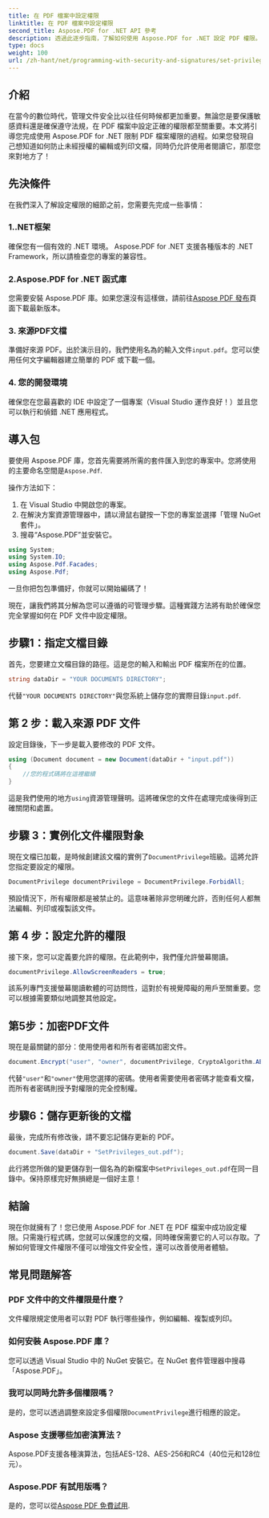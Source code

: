 ```yaml
---
title: 在 PDF 檔案中設定權限
linktitle: 在 PDF 檔案中設定權限
second_title: Aspose.PDF for .NET API 參考
description: 透過此逐步指南，了解如何使用 Aspose.PDF for .NET 設定 PDF 權限。有效保護您的文件。
type: docs
weight: 100
url: /zh-hant/net/programming-with-security-and-signatures/set-privileges/
---
```

## 介紹

在當今的數位時代，管理文件安全比以往任何時候都更加重要。無論您是要保護敏感資料還是確保遵守法規，在 PDF 檔案中設定正確的權限都至關重要。本文將引導您完成使用 Aspose.PDF for .NET 限制 PDF 檔案權限的過程。如果您發現自己想知道如何防止未經授權的編輯或列印文檔，同時仍允許使用者閱讀它，那麼您來對地方了！

## 先決條件

在我們深入了解設定權限的細節之前，您需要先完成一些事情：

### 1..NET框架

確保您有一個有效的 .NET 環境。 Aspose.PDF for .NET 支援各種版本的 .NET Framework，所以請檢查您的專案的兼容性。

### 2.Aspose.PDF for .NET 函式庫

您需要安裝 Aspose.PDF 庫。如果您還沒有這樣做，請前往[Aspose PDF 發布](https://releases.aspose.com/pdf/net/)頁面下載最新版本。

### 3. 來源PDF文檔

準備好來源 PDF。出於演示目的，我們使用名為的輸入文件`input.pdf`。您可以使用任何文字編輯器建立簡單的 PDF 或下載一個。

### 4. 您的開發環境

確保您在您最喜歡的 IDE 中設定了一個專案（Visual Studio 運作良好！）並且您可以執行和偵錯 .NET 應用程式。

## 導入包

要使用 Aspose.PDF 庫，您首先需要將所需的套件匯入到您的專案中。您將使用的主要命名空間是`Aspose.Pdf`.

操作方法如下：

1. 在 Visual Studio 中開啟您的專案。
2. 在解決方案資源管理器中，請以滑鼠右鍵按一下您的專案並選擇「管理 NuGet 套件」。
3. 搜尋“Aspose.PDF”並安裝它。

```csharp
using System;
using System.IO;
using Aspose.Pdf.Facades;
using Aspose.Pdf;
```

一旦你把包包準備好，你就可以開始編碼了！

現在，讓我們將其分解為您可以遵循的可管理步驟。這種實踐方法將有助於確保您完全掌握如何在 PDF 文件中設定權限。

## 步驟1：指定文檔目錄

首先，您要建立文檔目錄的路徑。這是您的輸入和輸出 PDF 檔案所在的位置。

```csharp
string dataDir = "YOUR DOCUMENTS DIRECTORY";
```
代替`"YOUR DOCUMENTS DIRECTORY"`與您系統上儲存您的實際目錄`input.pdf`.

## 第 2 步：載入來源 PDF 文件

設定目錄後，下一步是載入要修改的 PDF 文件。

```csharp
using (Document document = new Document(dataDir + "input.pdf"))
{
    //您的程式碼將在這裡繼續
}
```
這是我們使用的地方`using`資源管理聲明。這將確保您的文件在處理完成後得到正確關閉和處置。

## 步驟 3：實例化文件權限對象

現在文檔已加載，是時候創建該文檔的實例了`DocumentPrivilege`班級。這將允許您指定要設定的權限。

```csharp
DocumentPrivilege documentPrivilege = DocumentPrivilege.ForbidAll;
```
預設情況下，所有權限都是被禁止的。這意味著除非您明確允許，否則任何人都無法編輯、列印或複製該文件。

## 第 4 步：設定允許的權限

接下來，您可以定義要允許的權限。在此範例中，我們僅允許螢幕閱讀。

```csharp
documentPrivilege.AllowScreenReaders = true;
```
該系列專門支援螢幕閱讀軟體的可訪問性，這對於有視覺障礙的用戶至關重要。您可以根據需要類似地調整其他設定。

## 第5步：加密PDF文件

現在是最關鍵的部分：使用使用者和所有者密碼加密文件。

```csharp
document.Encrypt("user", "owner", documentPrivilege, CryptoAlgorithm.AESx128, false);
```
代替`"user"`和`"owner"`使用您選擇的密碼。使用者需要使用者密碼才能查看文檔，而所有者密碼則授予對權限的完全控制權。 

## 步驟6：儲存更新後的文檔

最後，完成所有修改後，請不要忘記儲存更新的 PDF。

```csharp
document.Save(dataDir + "SetPrivileges_out.pdf");
```
此行將您所做的變更儲存到一個名為的新檔案中`SetPrivileges_out.pdf`在同一目錄中。保持原樣完好無損總是一個好主意！

## 結論

現在你就擁有了！您已使用 Aspose.PDF for .NET 在 PDF 檔案中成功設定權限。只需幾行程式碼，您就可以保護您的文檔，同時確保需要它的人可以存取。了解如何管理文件權限不僅可以增強文件安全性，還可以改善使用者體驗。 

## 常見問題解答

### PDF 文件中的文件權限是什麼？  
文件權限規定使用者可以對 PDF 執行哪些操作，例如編輯、複製或列印。

### 如何安裝 Aspose.PDF 庫？  
您可以透過 Visual Studio 中的 NuGet 安裝它。在 NuGet 套件管理器中搜尋「Aspose.PDF」。

### 我可以同時允許多個權限嗎？  
是的，您可以透過調整來設定多個權限`DocumentPrivilege`進行相應的設定。

### Aspose 支援哪些加密演算法？  
Aspose.PDF支援各種演算法，包括AES-128、AES-256和RC4（40位元和128位元）。

### Aspose.PDF 有試用版嗎？  
是的，您可以從[Aspose PDF 免費試用](https://releases.aspose.com/).